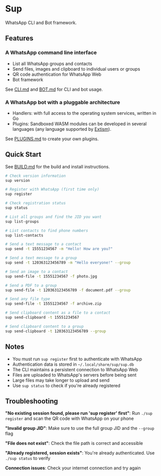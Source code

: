 # Sup

WhatsApp CLI and Bot framework.

## Features

### A WhatsApp command line interface

- List all WhatsApp groups and contacts
- Send files, images and clipboard to individual users or groups
- QR code authentication for WhatsApp Web
- Bot framework

See [CLI.md](docs/CLI.md) and [BOT.md](docs/BOT.md) for CLI and bot usage.

### A WhatsApp bot with a pluggable architecture

- Handlers: with full access to the operating system services, written in Go
- Plugins: Sandboxed WASM modules can be developed in several languages (any language supported by [Extism](https://extism.org/docs/quickstart/plugin-quickstart)).

See [PLUGINS.md](docs/PLUGINS.md) to create your own plugins.

## Quick Start

See [BUILD.md](/docs/BUILD.md) for the build and install instructions.

```bash
# Check version information
sup version

# Register with WhatsApp (first time only)
sup register

# Check registration status
sup status

# List all groups and find the JID you want
sup list-groups

# List contacts to find phone numbers
sup list-contacts

# Send a text message to a contact
sup send -t 15551234567 -m "Hello! How are you?"

# Send a text message to a group
sup send -t 120363123456789 -m "Hello everyone!" --group

# Send an image to a contact
sup send-file -t 15551234567 -f photo.jpg

# Send a PDF to a group
sup send-file -t 120363123456789 -f document.pdf --group

# Send any file type
sup send-file -t 15551234567 -f archive.zip

# Send clipboard content as a file to a contact
sup send-clipboard -t 15551234567

# Send clipboard content to a group
sup send-clipboard -t 120363123456789 --group
```

## Notes

- You must run `sup register` first to authenticate with WhatsApp
- Authentication data is stored in `~/.local/share/sup/sup.db`
- The CLI maintains a persistent connection to WhatsApp Web
- Files are uploaded to WhatsApp's servers before being sent
- Large files may take longer to upload and send
- Use `sup status` to check if you're already registered

## Troubleshooting

**"No existing session found, please run 'sup register' first"**: Run `./sup register` and scan the QR code with WhatsApp on your phone

**"Invalid group JID"**: Make sure to use the full group JID and the `--group` flag

**"File does not exist"**: Check the file path is correct and accessible

**"Already registered, session exists"**: You're already authenticated. Use `./sup status` to verify

**Connection issues**: Check your internet connection and try again
